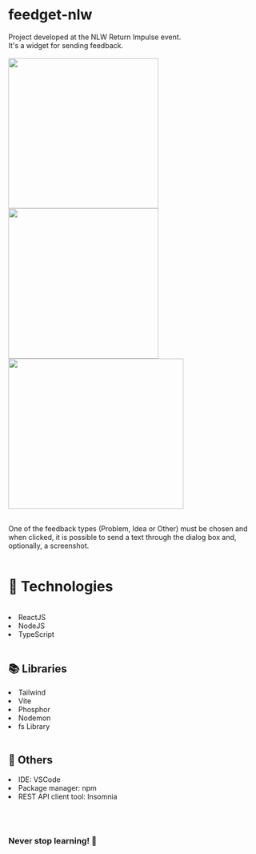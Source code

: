 # feedget-nlw

Project developed at the NLW Return Impulse event. </br>
It's a widget for sending feedback.
</br></br>
<img src="https://user-images.githubusercontent.com/78818407/168671454-15cb61c6-3df8-401b-8d05-94c3d23b4f06.png" width="300" height="300" />
<img src="https://user-images.githubusercontent.com/78818407/168673316-8851ae70-7059-448c-9106-bfb101c11b9a.png" width="300" height="300" />
<img src="https://user-images.githubusercontent.com/78818407/168676183-c2c2ae1f-e313-4e54-8bbe-f87f91418327.png" width="350" height="300" />

</br>
One of the feedback types (Problem, Idea or Other) must be chosen and when clicked, it is possible to send a text through the dialog box and, optionally, a screenshot.
</br></br>

<h1>👾 Technologies</h1>
</br>
<li>ReactJS</li>
<li>NodeJS</li>
<li>TypeScript</li>
</br>

<h2>📚 Libraries</h2>
<li>Tailwind</li>
<li>Vite</li>
<li>Phosphor</li>
<li>Nodemon</li>
<li>fs Library</li>
</br>

<h2>🔌 Others</h2>
<li>IDE: VSCode</li>
<li>Package manager: npm</li>
<li>REST API client tool: Insomnia</li>

</br></br>
<h3>Never stop learning! 🚀</h3>
